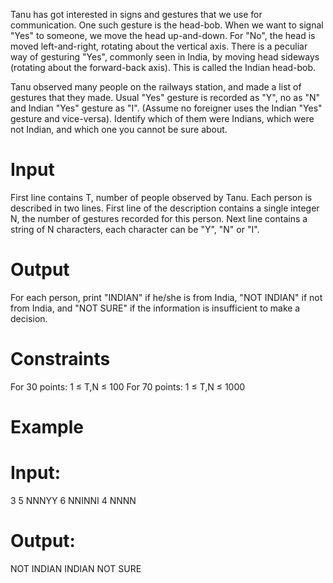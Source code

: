 Tanu has got interested in signs and gestures that we use for communication. One such gesture is the head-bob.
When we want to signal "Yes" to someone, we move the head up-and-down. For "No", the head is moved left-and-right, rotating about the vertical axis.
There is a peculiar way of gesturing "Yes", commonly seen in India, by moving head sideways (rotating about the forward-back axis). This is called the Indian head-bob.

Tanu observed many people on the railways station, and made a list of gestures that they made. Usual "Yes" gesture is recorded as "Y", no as "N" and Indian "Yes" gesture as "I". (Assume no foreigner uses the Indian "Yes" gesture and vice-versa). Identify which of them were Indians, which were not Indian, and which one you cannot be sure about.

# Input
First line contains T, number of people observed by Tanu.
Each person is described in two lines. First line of the description contains a single integer N, the number of gestures recorded for this person. Next line contains a string of N characters, each character can be "Y", "N" or "I".

# Output
For each person, print "INDIAN" if he/she is from India, "NOT INDIAN" if not from India, and "NOT SURE" if the information is insufficient to make a decision.

# Constraints
For 30 points: 1 ≤ T,N ≤ 100
For 70 points: 1 ≤ T,N ≤ 1000

# Example

# Input:

3
5
NNNYY
6
NNINNI
4
NNNN

# Output:

NOT INDIAN
INDIAN
NOT SURE
